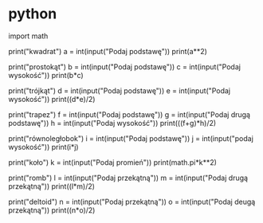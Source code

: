 # python
import math

print("kwadrat") 
a = int(input("Podaj podstawę"))
print(a**2)

print("prostokąt")
b = int(input("Podaj podstawę"))
c = int(input("Podaj wysokość"))
print(b*c)

print("trójkąt")
d = int(input("Podaj podstawę"))
e = int(input("Podaj wysokość"))
print((d*e)/2)

print("trapez")
f = int(input("Podaj podstawę"))
g = int(input("Podaj drugą podstawę"))
h = int(input("Podaj wysokość"))
print(((f+g)*h)/2)

print("równoległobok")
i = int(input("Podaj podstawę"))
j = int(input("podaj wysokość"))
print(i*j)

print("koło")
k = int(input("Podaj promień"))
print(math.pi*k**2)

print("romb")
l = int(input("Podaj przekątną"))
m = int(input("Podaj drugą przekątną"))
print((l*m)/2)

print("deltoid")
n = int(input("Podaj przekątną"))
o = int(input("Podaj deugą przekątną"))
print((n*o)/2)
